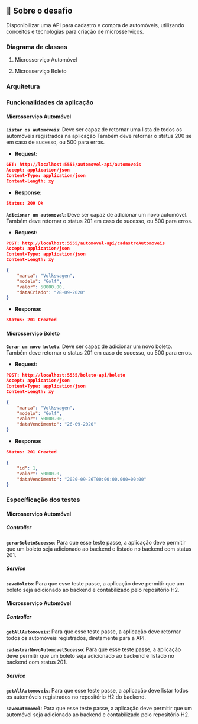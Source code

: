 ## :rocket: Sobre o desafio

Disponibilizar uma API para cadastro e compra de automóveis, utilizando conceitos e tecnologias para criação de microsserviços.

### Diagrama de classes

1. Microsserviço Automóvel

2. Microsserviço Boleto


### Arquitetura


### Funcionalidades da aplicação

#### Microsserviço Automóvel
**`Listar os automóveis`**: Deve ser capaz de retornar uma lista de todos os automóveis registrados na aplicação Também deve retornar o status 200 se em caso de sucesso, ou 500 para erros.

- **Request:**
```json
GET: http://localhost:5555/automovel-api/automoveis
Accept: application/json
Content-Type: application/json
Content-Length: xy
```

- **Response:**
```json
Status: 200 Ok
```

**`Adicionar um automovel`**: Deve ser capaz de adicionar um novo automóvel. Também deve retornar o status 201 em caso de sucesso, ou 500 para erros.

- **Request:**
```json
POST: http://localhost:5555/automovel-api/cadastroAutomoveis
Accept: application/json
Content-Type: application/json
Content-Length: xy

{
    "marca": "Volkswagen",
    "modelo": "Golf",
    "valor": 50000.00,
    "dataCriado": "28-09-2020"
}
```

- **Response:**
```json
Status: 201 Created
```

#### Microsserviço Boleto
**`Gerar um novo boleto`**: Deve ser capaz de adicionar um novo boleto. Também deve retornar o status 201 em caso de sucesso, ou 500 para erros.

- **Request:**
```json
POST: http://localhost:5555/boleto-api/boleto
Accept: application/json
Content-Type: application/json
Content-Length: xy

{
    "marca": "Volkswagen",
    "modelo": "Golf",
    "valor": 50000.00,
    "dataVencimento": "26-09-2020"
}
```

- **Response:**
```json
Status: 201 Created

{
    "id": 1,
    "valor": 50000.0,
    "dataVencimento": "2020-09-26T00:00:00.000+00:00"
}
```

### Específicação dos testes 

#### Microsserviço Automóvel

##### Controller
**`gerarBoletoSucesso`**: Para que esse teste passe, a aplicação deve permitir que um boleto seja adicionado ao backend e listado no backend com status 201.


##### Service
**`saveBoleto`**: Para que esse teste passe, a aplicação deve permitir que um boleto seja adicionado ao backend e contabilizado pelo repositório H2.

#### Microsserviço Automóvel

##### Controller
**`getAllAutomoveis`**: Para que esse teste passe, a aplicação deve retornar todos os automóveis registrados, diretamente para a API.

**`cadastrarNovoAutomovelSucesso`**: Para que esse teste passe, a aplicação deve permitir que um boleto seja adicionado ao backend e listado no backend com status 201.


##### Service

**`getAllAutomoveis`**: Para que esse teste passe, a aplicação deve listar todos os automóveis registrados no repositório H2 do backend.

**`saveAutomovel`**: Para que esse teste passe, a aplicação deve permitir que um automóvel seja adicionado ao backend e contabilizado pelo repositório H2.

